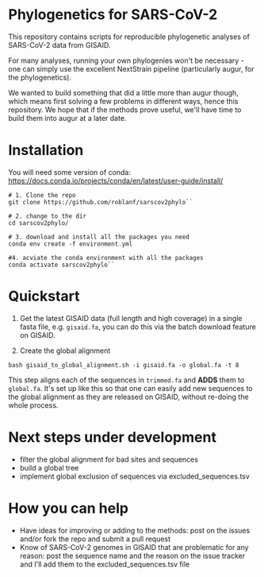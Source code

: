 # Phylogenetics for SARS-CoV-2

This repository contains scripts for reproducible phylogenetic analyses of SARS-CoV-2 data from GISAID.

For many analyses, running your own phylogenies won't be necessary - one can simply use the excellent NextStrain pipeline (particularly augur, for the phylogenetics).

We wanted to build something that did a little more than augur though, which means first solving a few problems in different ways, hence this repository. We hope that if the methods prove useful, we'll have time to build them into augur at a later date.

# Installation
You will need some version of conda: https://docs.conda.io/projects/conda/en/latest/user-guide/install/

```
# 1. Clone the repo
git clone https://github.com/roblanf/sarscov2phylo``

# 2. change to the dir
cd sarscov2phylo/

# 3. download and install all the packages you need 
conda env create -f environment.yml

#4. acviate the conda environment with all the packages
conda activate sarscov2phylo``
```

# Quickstart

1. Get the latest GISAID data (full length and high coverage) in a single fasta file, e.g. `gisaid.fa`, you can do this via the batch download feature on GISAID.

2. Create the global alignment 

`bash gisaid_to_global_alignment.sh -i gisaid.fa -o global.fa -t 8`

This step aligns each of the sequences in `trimmed.fa` and **ADDS** them to `global.fa`. It's set up like this so that one can easily add new sequences to the global alignment as they are released on GISAID, without re-doing the whole process.  

# Next steps under development

* filter the global alignment for bad sites and sequences 
* build a global tree
* implement global exclusion of sequences via excluded_sequences.tsv

# How you can help

* Have ideas for improving or adding to the methods: post on the issues and/or fork the repo and submit a pull request
* Know of SARS-CoV-2 genomes in GISAID that are problematic for any reason: post the sequence name and the reason on the issue tracker and I'll add them to the excluded_sequences.tsv file
 